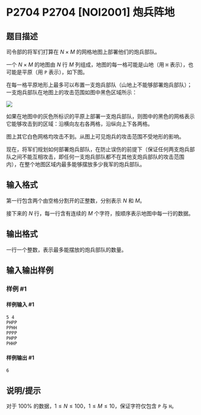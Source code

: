 # P2704 P2704 [NOI2001] 炮兵阵地

## 题目描述

司令部的将军们打算在 $N\times M$ 的网格地图上部署他们的炮兵部队。

一个 $N\times M$ 的地图由 $N$ 行 $M$ 列组成，地图的每一格可能是山地（用 $\texttt{H}$ 表示），也可能是平原（用 $\texttt{P}$ 表示），如下图。

在每一格平原地形上最多可以布置一支炮兵部队（山地上不能够部署炮兵部队）；一支炮兵部队在地图上的攻击范围如图中黑色区域所示：

 ![](https://cdn.luogu.com.cn/upload/pic/1881.png) 

如果在地图中的灰色所标识的平原上部署一支炮兵部队，则图中的黑色的网格表示它能够攻击到的区域：沿横向左右各两格，沿纵向上下各两格。

图上其它白色网格均攻击不到。从图上可见炮兵的攻击范围不受地形的影响。

现在，将军们规划如何部署炮兵部队，在防止误伤的前提下（保证任何两支炮兵部队之间不能互相攻击，即任何一支炮兵部队都不在其他支炮兵部队的攻击范围内），在整个地图区域内最多能够摆放多少我军的炮兵部队。



## 输入格式

第一行包含两个由空格分割开的正整数，分别表示 $N$ 和 $M$。

接下来的 $N$ 行，每一行含有连续的 $M$ 个字符，按顺序表示地图中每一行的数据。


## 输出格式

一行一个整数，表示最多能摆放的炮兵部队的数量。


## 输入输出样例

### 样例 #1

#### 样例输入 #1

```
5 4
PHPP
PPHH
PPPP
PHPP
PHHP
```

#### 样例输出 #1

```
6
```

## 说明/提示

对于 $100\%$ 的数据，$1 \leq N\le 100$，$1 \leq M\le 10$，保证字符仅包含 `P` 与 `H`。
